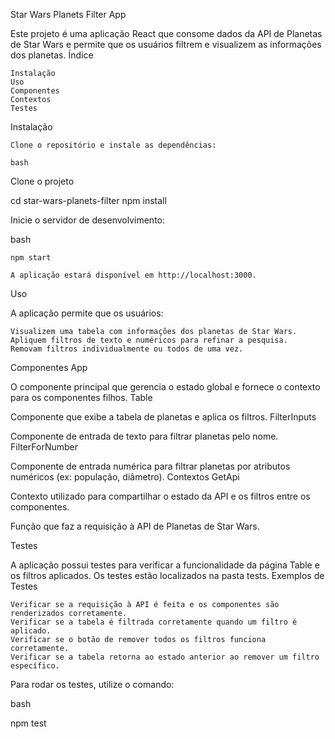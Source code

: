 Star Wars Planets Filter App

Este projeto é uma aplicação React que consome dados da API de Planetas de Star Wars e permite que os usuários filtrem e visualizem as informações dos planetas.
Índice

    Instalação
    Uso
    Componentes
    Contextos
    Testes

Instalação

    Clone o repositório e instale as dependências:

    bash
Clone o projeto

cd star-wars-planets-filter
npm install

Inicie o servidor de desenvolvimento:

bash

    npm start

    A aplicação estará disponível em http://localhost:3000.

Uso

A aplicação permite que os usuários:

    Visualizem uma tabela com informações dos planetas de Star Wars.
    Apliquem filtros de texto e numéricos para refinar a pesquisa.
    Removam filtros individualmente ou todos de uma vez.

Componentes
App

O componente principal que gerencia o estado global e fornece o contexto para os componentes filhos.
Table

Componente que exibe a tabela de planetas e aplica os filtros.
FilterInputs

Componente de entrada de texto para filtrar planetas pelo nome.
FilterForNumber

Componente de entrada numérica para filtrar planetas por atributos numéricos (ex: população, diâmetro).
Contextos
GetApi

Contexto utilizado para compartilhar o estado da API e os filtros entre os componentes.

Função que faz a requisição à API de Planetas de Star Wars.

Testes

A aplicação possui testes para verificar a funcionalidade da página Table e os filtros aplicados. Os testes estão localizados na pasta tests.
Exemplos de Testes

    Verificar se a requisição à API é feita e os componentes são renderizados corretamente.
    Verificar se a tabela é filtrada corretamente quando um filtro é aplicado.
    Verificar se o botão de remover todos os filtros funciona corretamente.
    Verificar se a tabela retorna ao estado anterior ao remover um filtro específico.

Para rodar os testes, utilize o comando:

bash

npm test
